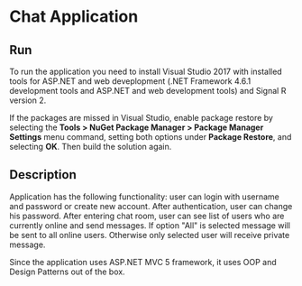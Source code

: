 # Chat Application
## Run
To run the application you need to install Visual Studio 2017 with installed tools for ASP.NET and web deveplopment (.NET Framework 4.6.1 development tools and ASP.NET and web development tools) and Signal R version 2.

If the packages are missed in Visual Studio, enable package restore by selecting the **Tools > NuGet Package Manager > Package Manager Settings** menu command, setting both options under **Package Restore**, and selecting **OK**. Then build the solution again.

## Description
Application has the following functionality: user can login with username and password or create new account. After authentication, user can change his password.
After entering chat room, user can see list of users who are currently online and send messages.
If option "All" is selected message will be sent to all online users. Otherwise only selected user will receive private message.

Since the application uses ASP.NET MVC 5 framework, it uses OOP and Design Patterns out of the box.